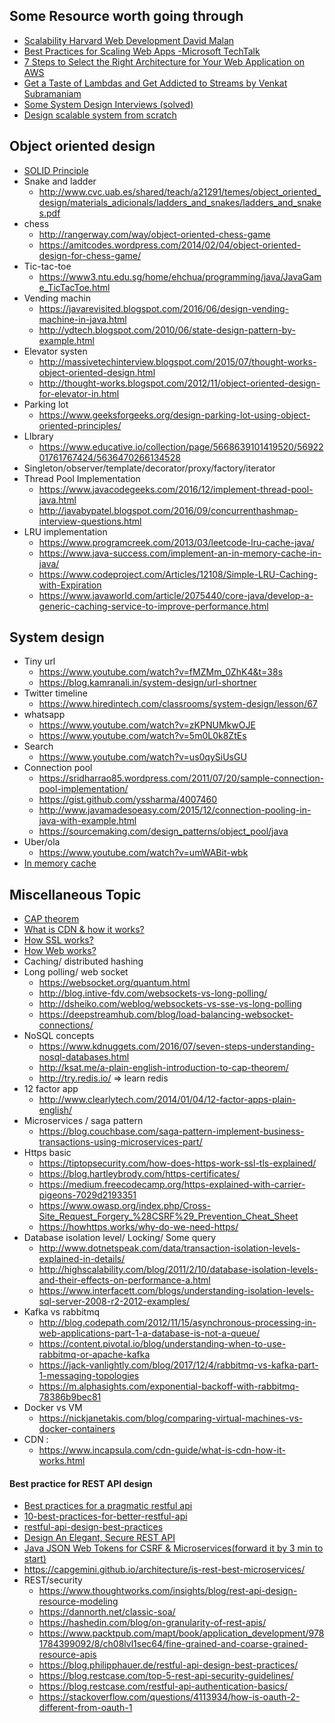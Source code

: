## Some Resource worth going through

* [Scalability Harvard Web Development David Malan ](https://www.youtube.com/watch?v=-W9F__D3oY4)
* [Best Practices for Scaling Web Apps -Microsoft TechTalk](https://www.youtube.com/watch?v=tQ2V9QSv48M)
* [7 Steps to Select the Right Architecture for Your Web Application on AWS](https://www.youtube.com/watch?v=Ypwi1Ics91Y)
* [Get a Taste of Lambdas and Get Addicted to Streams by Venkat Subramaniam](https://www.youtube.com/watch?v=1OpAgZvYXLQ)
* [Some System Design Interviews (solved)](../e-books/Some_System_Design_Interviews_(solved).pdf)
* [Design scalable system from scratch](https://www.linkedin.com/pulse/designing-scalable-backend-infrastructures-from-scratch-chauhan/)

## Object oriented design
  * [SOLID Principle](solid.md)
  * Snake and ladder
      * http://www.cvc.uab.es/shared/teach/a21291/temes/object_oriented_design/materials_adicionals/ladders_and_snakes/ladders_and_snakes.pdf
  * chess
      * http://rangerway.com/way/object-oriented-chess-game
      * https://amitcodes.wordpress.com/2014/02/04/object-oriented-design-for-chess-game/
  * Tic-tac-toe
      * https://www3.ntu.edu.sg/home/ehchua/programming/java/JavaGame_TicTacToe.html
  * Vending machin 
      * https://javarevisited.blogspot.com/2016/06/design-vending-machine-in-java.html
      * http://ydtech.blogspot.com/2010/06/state-design-pattern-by-example.html
  * Elevator systen
      * http://massivetechinterview.blogspot.com/2015/07/thought-works-object-oriented-design.html
      * http://thought-works.blogspot.com/2012/11/object-oriented-design-for-elevator-in.html
  * Parking lot
      * https://www.geeksforgeeks.org/design-parking-lot-using-object-oriented-principles/
  * LIbrary
      * https://www.educative.io/collection/page/5668639101419520/5692201761767424/5636470266134528
  * Singleton/observer/template/decorator/proxy/factory/iterator
  * Thread Pool Implementation
      * https://www.javacodegeeks.com/2016/12/implement-thread-pool-java.html
      * http://javabypatel.blogspot.com/2016/09/concurrenthashmap-interview-questions.html
  * LRU implementation
      * https://www.programcreek.com/2013/03/leetcode-lru-cache-java/
      * https://www.java-success.com/implement-an-in-memory-cache-in-java/
      * https://www.codeproject.com/Articles/12108/Simple-LRU-Caching-with-Expiration
      * https://www.javaworld.com/article/2075440/core-java/develop-a-generic-caching-service-to-improve-performance.html
## System design
  * Tiny url
      * https://www.youtube.com/watch?v=fMZMm_0ZhK4&t=38s
      * https://blog.kamranali.in/system-design/url-shortner
  * Twitter timeline
      * https://www.hiredintech.com/classrooms/system-design/lesson/67
  * whatsapp
      * https://www.youtube.com/watch?v=zKPNUMkwOJE
      * https://www.youtube.com/watch?v=5m0L0k8ZtEs
  * Search
      * https://www.youtube.com/watch?v=us0qySiUsGU
  * Connection pool
      * https://sridharrao85.wordpress.com/2011/07/20/sample-connection-pool-implementation/
      * https://gist.github.com/yssharma/4007460
      * http://www.javamadesoeasy.com/2015/12/connection-pooling-in-java-with-example.html
      * https://sourcemaking.com/design_patterns/object_pool/java
  * Uber/ola
      * https://www.youtube.com/watch?v=umWABit-wbk
  * [In memory cache](https://www.interviewbit.com/problems/design-cache/)

## Miscellaneous Topic

* [CAP theorem](http://ksat.me/a-plain-english-introduction-to-cap-theorem/)
* [What is CDN & how it works?](https://www.incapsula.com/cdn-guide/what-is-cdn-how-it-works.html)
* [How SSL works?](how_ssl_works.md)
* [How Web works?](https://github.com/vasanthk/how-web-works)
* Caching/ distributed hashing
* Long polling/ web socket
    * https://websocket.org/quantum.html
    * http://blog.intive-fdv.com/websockets-vs-long-polling/
    * http://dsheiko.com/weblog/websockets-vs-sse-vs-long-polling
    * https://deepstreamhub.com/blog/load-balancing-websocket-connections/
* NoSQL concepts
    * https://www.kdnuggets.com/2016/07/seven-steps-understanding-nosql-databases.html
    * http://ksat.me/a-plain-english-introduction-to-cap-theorem/
    * http://try.redis.io/  => learn redis
* 12 factor app
    * http://www.clearlytech.com/2014/01/04/12-factor-apps-plain-english/
* Microservices / saga pattern
    * https://blog.couchbase.com/saga-pattern-implement-business-transactions-using-microservices-part/
* Https basic
    * https://tiptopsecurity.com/how-does-https-work-ssl-tls-explained/
    * https://blog.hartleybrody.com/https-certificates/
    * https://medium.freecodecamp.org/https-explained-with-carrier-pigeons-7029d2193351
    * https://www.owasp.org/index.php/Cross-Site_Request_Forgery_%28CSRF%29_Prevention_Cheat_Sheet
    * https://howhttps.works/why-do-we-need-https/
* Database isolation level/ Locking/ Some query
    * http://www.dotnetspeak.com/data/transaction-isolation-levels-explained-in-details/
    * http://highscalability.com/blog/2011/2/10/database-isolation-levels-and-their-effects-on-performance-a.html
    * https://www.interfacett.com/blogs/understanding-isolation-levels-sql-server-2008-r2-2012-examples/
* Kafka vs rabbitmq
    * http://blog.codepath.com/2012/11/15/asynchronous-processing-in-web-applications-part-1-a-database-is-not-a-queue/
    * https://content.pivotal.io/blog/understanding-when-to-use-rabbitmq-or-apache-kafka
    * https://jack-vanlightly.com/blog/2017/12/4/rabbitmq-vs-kafka-part-1-messaging-topologies
    * https://m.alphasights.com/exponential-backoff-with-rabbitmq-78386b9bec81
* Docker vs VM
    * https://nickjanetakis.com/blog/comparing-virtual-machines-vs-docker-containers
* CDN :
    * https://www.incapsula.com/cdn-guide/what-is-cdn-how-it-works.html

#### Best practice for REST API design
* [Best practices for a pragmatic restful api](http://www.vinaysahni.com/best-practices-for-a-pragmatic-restful-api)
* [10-best-practices-for-better-restful-api](http://blog.mwaysolutions.com/2014/06/05/10-best-practices-for-better-restful-api/)
* [restful-api-design-best-practices](https://blog.philipphauer.de/restful-api-design-best-practices/)
* [Design An Elegant, Secure REST API](https://www.youtube.com/watch?v=6VsGhLIkORQ)
* [Java JSON Web Tokens for CSRF & Microservices(forward it by 3 min to start)](https://www.youtube.com/watch?v=s10nZ1NL-2Y)
* https://capgemini.github.io/architecture/is-rest-best-microservices/
* REST/security
    * https://www.thoughtworks.com/insights/blog/rest-api-design-resource-modeling
    * https://dannorth.net/classic-soa/
    * https://hashedin.com/blog/on-granularity-of-rest-apis/
    * https://www.packtpub.com/mapt/book/application_development/9781784399092/8/ch08lvl1sec64/fine-grained-and-coarse-grained-resource-apis
    * https://blog.philipphauer.de/restful-api-design-best-practices/
    * https://blog.restcase.com/top-5-rest-api-security-guidelines/
    * https://blog.restcase.com/restful-api-authentication-basics/
    * https://stackoverflow.com/questions/4113934/how-is-oauth-2-different-from-oauth-1
